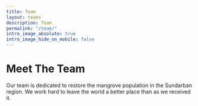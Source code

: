 ```yaml
---
title: Team
layout: teams
description: Team
permalink: "/team/"
intro_image_absolute: true
intro_image_hide_on_mobile: false
---
```


# Meet The Team

Our team is dedicated to restore the mangrove population in the Sundarban region. We work hard to leave the world a better place than as we received it.
